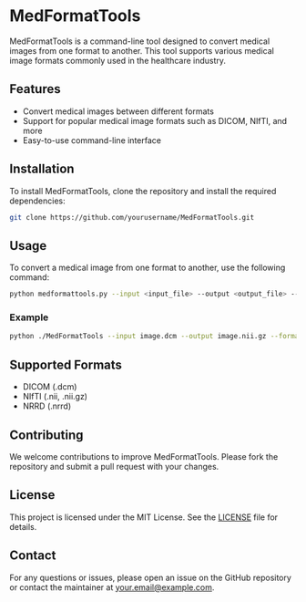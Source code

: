 # MedFormatTools

MedFormatTools is a command-line tool designed to convert medical images from one format to another. This tool supports various medical image formats commonly used in the healthcare industry.

## Features

- Convert medical images between different formats
- Support for popular medical image formats such as DICOM, NIfTI, and more
- Easy-to-use command-line interface

## Installation

To install MedFormatTools, clone the repository and install the required dependencies:

```bash
git clone https://github.com/yourusername/MedFormatTools.git
```

## Usage

To convert a medical image from one format to another, use the following command:

```bash
python medformattools.py --input <input_file> --output <output_file> --format <output_format>
```

### Example

```bash
python ./MedFormatTools --input image.dcm --output image.nii.gz --format nifti
```

## Supported Formats

- DICOM (.dcm)
- NIfTI (.nii, .nii.gz)
- NRRD (.nrrd)

## Contributing

We welcome contributions to improve MedFormatTools. Please fork the repository and submit a pull request with your changes.

## License

This project is licensed under the MIT License. See the [LICENSE](LICENSE) file for details.

## Contact

For any questions or issues, please open an issue on the GitHub repository or contact the maintainer at your.email@example.com.
